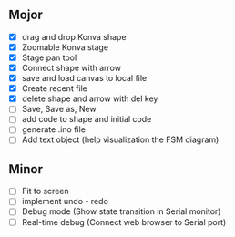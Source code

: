 ## Mojor
- [x] drag and drop Konva shape
- [x] Zoomable Konva stage
- [x] Stage pan tool
- [x] Connect shape with arrow
- [x] save and load canvas to local file
- [x] Create recent file
- [x] delete shape and arrow with del key
- [ ] Save, Save as, New
- [ ] add code to shape and initial code
- [ ] generate .ino file
- [ ] Add text object (help visualization the FSM diagram)

## Minor
- [ ] Fit to screen
- [ ] implement undo - redo
- [ ] Debug mode (Show state transition in Serial monitor)
- [ ] Real-time debug (Connect web browser to Serial port)
